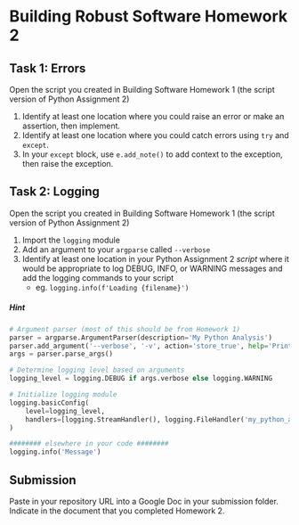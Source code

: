 # Building Robust Software Homework 2

## Task 1: Errors
Open the script you created in Building Software Homework 1 (the script version of Python Assignment 2)

1. Identify at least one location where you could raise an error or make an assertion, then implement.
1. Identify at least one location where you could catch errors using `try` and `except`.
1. In your `except` block, use `e.add_note()` to add context to the exception, then raise the exception.


## Task 2: Logging
Open the script you created in Building Software Homework 1 (the script version of Python Assignment 2)

1. Import the `logging` module
1. Add an argument to your `argparse` called `--verbose`
1. Identify at least one location in your Python Assignment 2 *script* where it would be appropriate to log DEBUG, INFO, or WARNING messages and add the logging commands to your script
    * eg. `logging.info(f'Loading {filename}')`


##### Hint
```python
# Argument parser (most of this should be from Homework 1)
parser = argparse.ArgumentParser(description='My Python Analysis')
parser.add_argument('--verbose', '-v', action='store_true', help='Print verbose logs')
args = parser.parse_args()

# Determine logging level based on arguments
logging_level = logging.DEBUG if args.verbose else logging.WARNING

# Initialize logging module
logging.basicConfig(
    level=logging_level, 
    handlers=[logging.StreamHandler(), logging.FileHandler('my_python_analysis.log')],
)

######## elsewhere in your code ########
logging.info('Message')

```

## Submission
Paste in your repository URL into a Google Doc in your submission folder. Indicate in the document that you completed Homework 2.

